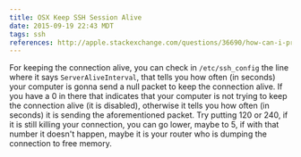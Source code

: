 ```yaml
---
title: OSX Keep SSH Session Alive
date: 2015-09-19 22:43 MDT
tags: ssh
references: http://apple.stackexchange.com/questions/36690/how-can-i-prevent-an-ssh-session-from-hanging-in-os-x-terminal
---
```


For keeping the connection alive, you can check in `/etc/ssh_config` the line where
it says `ServerAliveInterval`, that tells you how often (in seconds) your computer
is gonna send a null packet to keep the connection alive. If you have a 0 in there
that indicates that your computer is not trying to keep the connection alive
(it is disabled), otherwise it tells you how often (in seconds) it is sending
the aforementioned packet. Try putting 120 or 240, if it is still killing your
connection, you can go lower, maybe to 5, if with that number it doesn't happen,
maybe it is your router who is dumping the connection to free memory.
